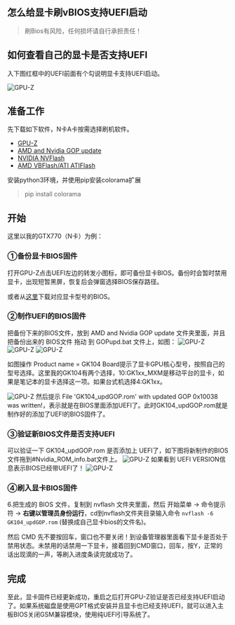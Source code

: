 怎么给显卡刷vBIOS支持UEFI启动
---

> 刷Bios有风险，任何损坏请自行承担责任！

## 如何查看自己的显卡是否支持UEFI

入下图红框中的UEFI前面有个勾说明显卡支持UEFI启动。

![GPU-Z](images/WechatIMG5.png)

## 准备工作
先下载如下软件，N卡A卡按需选择刷机软件。
- [GPU-Z](https://www.techpowerup.com/download/techpowerup-gpu-z/)
- [AMD and Nvidia GOP update]()
- [NVIDIA NVFlash](https://www.techpowerup.com/download/nvidia-nvflash/)
- [AMD VBFlash/ATI ATIFlash](https://www.techpowerup.com/download/ati-atiflash/)

安装python3环境，并使用pip安装colorama扩展
> pip install colorama

## 开始

这里以我的GTX770（N卡）为例：

### ①备份显卡BIOS固件
打开GPU-Z点击UEFI左边的转发小图标，即可备份显卡BIOS。备份时会暂时禁用显卡，出现短暂黑屏，恢复后会弹窗选择BIOS保存路径。

或者从[这里](https://www.techpowerup.com/vgabios/)下载对应显卡型号的BIOS。

### ②制作UEFI的BIOS固件
把备份下来的BIOS文件，放到 AMD and Nvidia GOP update 文件夹里面，并且把备份出来的 BIOS文件 拖动 到 GOPupd.bat 文件上，如图：
![GPU-Z](images/WechatIMG4.png)
![GPU-Z](images/WechatIMG6.png)
![GPU-Z](images/WechatIMG7.png)

如图操作 Product name = GK104 Board提示了显卡GPU核心型号，按照自己的型号选择。这里我的GK104有两个选择，10:GK1xx_MXM是移动平台的显卡，如果是笔记本的显卡选择这一项。如果台式机选择4:GK1xx。

![GPU-Z](images/WechatIMG8.png)
然后提示 File 'GK104_updGOP.rom' with updated GOP 0x10038 was written!，表示就是在BIOS里面添加UEFI了。此时GK104_updGOP.rom就是制作好的添加了UEFI的BIOS固件了。

### ③验证新BIOS文件是否支持UEFI
可以验证一下 GK104_updGOP.rom 是否添加上 UEFI了，如下图将新制作的BIOS文件拖到#Nvidia_ROM_info.bat文件上。
![GPU-Z](images/WechatIMG11.png)
如果看到 UEFI VERSION信息表示BIOS已经带UEFI了！
![GPU-Z](images/WechatIMG12.png)

### ④刷入显卡BIOS固件
6.把生成的 BIOS 文件，复制到 nvflash 文件夹里面，然后 开始菜单 → 命令提示符 → **右键以管理员身份运行**，cd到nvflash文件夹目录输入命令 `nvflash -6 GK104_updGOP.rom` (替换成自己显卡bios的文件名)。

然后 CMD 先不要按回车，窗口也不要关闭！到设备管理器里面看下显卡是否处于禁用状态。未禁用的话禁用一下显卡，接着回到CMD窗口，回车，按Y，正常的话出现滴的一声，等刷入进度条读完就成功了。

## 完成
至此，显卡固件已经更新成功，重启之后打开GPU-Z验证是否已经支持UEFI启动了。如果系统磁盘是使用GPT格式安装并且显卡也已经支持UEFI，就可以进入主板BIOS关闭GSM兼容模块，使用纯UEFI引导系统了。